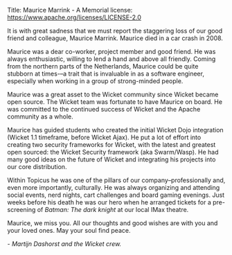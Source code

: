 Title: Maurice Marrink - A Memorial
license: https://www.apache.org/licenses/LICENSE-2.0



It is with great sadness that we must report the staggering loss of our
good friend and colleague, Maurice Marrink. Maurice died in a car crash
in 2008.

Maurice was a dear co-worker, project member and good friend. He was always
enthusiastic, willing to lend a hand and above all friendly. Coming from
the northern parts of the Netherlands, Maurice could be quite stubborn at
times-–a trait that is invaluable in as a software engineer,
especially when working in a group of strong-minded people.

Maurice was a great asset to the Wicket community since Wicket became open
source. The Wicket team was fortunate to have Maurice on board. He was committed to the continued success of Wicket and the Apache
community as a whole.

Maurice has guided students who created the initial Wicket Dojo
integration (Wicket 1.1 timeframe, before Wicket Ajax). He put a lot of
effort into creating two security frameworks for Wicket, with the latest
and greatest open sourced: the Wicket Security framework (aka Swarm/Wasp).
He had many good ideas on the future of Wicket and integrating his projects
into our core distribution.

Within Topicus he was one of the pillars of our company–professionally and, even more importantly, culturally. He was always organizing and attending
social events, nerd nights, cart challenges and board gaming evenings. Just weeks before his death he was our hero when he arranged tickets for a pre-screening
of _Batman: The dark knight_ at our local IMax theatre.

Maurice, we miss you. All our thoughts and good wishes are with you and
your loved ones. May your soul find peace.

*- Martijn Dashorst and the Wicket crew.* 

